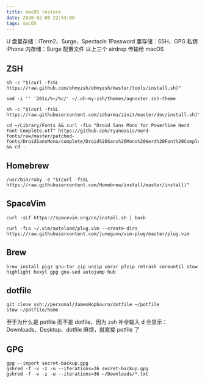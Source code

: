 ```yaml
---
title: macOS restore
date: 2020-02-08 22:53:00
tags: macOS
---
```


U 盘里存储：iTerm2、Surge、Spectacle
1Password 里存储：SSH、GPG 私钥
iPhone 内存储：Surge 配置文件
以上三个 airdrop 传输给 macOS

<!-- more -->

## ZSH
```
sh -c "$(curl -fsSL https://raw.github.com/ohmyzsh/ohmyzsh/master/tools/install.sh)"

sed -i '' '201s/%~/%c/' ~/.oh-my-zsh/themes/agnoster.zsh-theme

sh -c "$(curl -fsSL https://raw.githubusercontent.com/zdharma/zinit/master/doc/install.sh)"

cd ~/Library/Fonts && curl -fLo "Droid Sans Mono for Powerline Nerd Font Complete.otf" https://github.com/ryanoasis/nerd-fonts/raw/master/patched-fonts/DroidSansMono/complete/Droid%20Sans%20Mono%20Nerd%20Font%20Complete.otf && cd -
```

## Homebrew
```
/usr/bin/ruby -e "$(curl -fsSL https://raw.githubusercontent.com/Homebrew/install/master/install)"
```

## SpaceVim
```
curl -sLf https://spacevim.org/cn/install.sh | bash

curl -fLo ~/.vim/autoload/plug.vim --create-dirs https://raw.githubusercontent.com/junegunn/vim-plug/master/plug.vim
```

## Brew
```
brew install pigz gnu-tar zip unzip unrar p7zip rmtrash coreuntil stow highlight hexyl gpg gnu-sed autojump hub 
```

## dotfile
```
git clone ssh://personal/JamesHopbourn/dotfile ~/potfile
stow ~/potfile/home
```

至于为什么是 potfile 而不是 dotfile，因为 zsh 补全输入 d 会显示：Downloads、Desktop、dotfile 麻烦，就直接 potfile 了

## GPG
```
gpg --import secret-backup.gpg
gshred -f -v -z -u --iterations=36 secret-backup.gpg
gshred -f -v -z -u --iterations=36 ~/Downloads/*.txt
```
